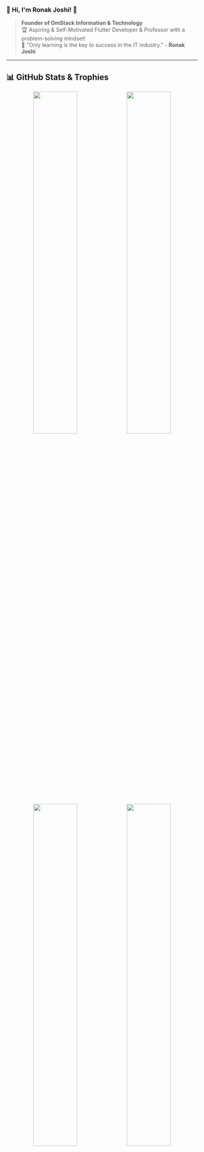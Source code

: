 ### 🎯 Hi, I'm **Ronak Joshi**! 👋

> **Founder of OmStack Information & Technology**  
> 🏆 Aspiring & Self-Motivated Flutter Developer & Professor with a problem-solving mindset!  
> 🚀 "Only learning is the key to success in the IT industry." - **Ronak Joshi**

---

## 📊 GitHub Stats & Trophies

<div align="center">
  <img src="https://github-readme-stats.vercel.app/api?username=janoidhari&theme=nightowl&hide_border=false&count_private=true" width="48%" />
  <img src="https://github-readme-streak-stats.herokuapp.com/?user=janoidhari&theme=nightowl&hide_border=false" width="48%" />
</div>

<div align="center">
  <img src="https://github-readme-stats.vercel.app/api/top-langs/?username=janoidhari&theme=nightowl&hide_border=false&layout=compact" width="48%" />
  <img src="https://github-profile-trophy.vercel.app/?username=janoidhari&theme=radical&no-frame=true&margin-w" width="48%" />
</div>

---

## 💡 About Me  
```dart
import 'dev-community:india/flutter-devs';

class AboutMe {
  static final String name = "Ronak Joshi";
  static final String role = "Flutter / React Developer";
  static final String location = "Gujarat, India";

  List<String> skills() => [
    "C", "C++", "HTML", "CSS", "Dart", "PHP", "Python", "JavaScript", "React"
  ];
}
```

### 🔥 Currently Working On  
- 🚀 **Flutter/React Native Mobile App Development**  
- 🧠 **Learning Python (Data Science) & React Native**  
- 🏆 **Guiding students in DSA, Flutter & React**  

---

## 🚀 Tech Stack

### 💻 Languages & Frameworks
![C](https://img.shields.io/badge/C-00599C?style=for-the-badge&logo=c&logoColor=white) 
![C++](https://img.shields.io/badge/C++-00599C?style=for-the-badge&logo=c%2B%2B&logoColor=white) 
![Dart](https://img.shields.io/badge/Dart-0175C2?style=for-the-badge&logo=dart&logoColor=white)  
![Flutter](https://img.shields.io/badge/Flutter-02569B?style=for-the-badge&logo=flutter&logoColor=white) 
![React](https://img.shields.io/badge/React_Native-20232A?style=for-the-badge&logo=react&logoColor=61DAFB) 

### ☁️ Cloud & Database
![Firebase](https://img.shields.io/badge/Firebase-FFCA28?style=for-the-badge&logo=firebase&logoColor=black) 
![MySQL](https://img.shields.io/badge/MySQL-4479A1?style=for-the-badge&logo=mysql&logoColor=white)  
![MongoDB](https://img.shields.io/badge/MongoDB-47A248?style=for-the-badge&logo=mongodb&logoColor=white)

---

## 🌍 Let's Connect
[![LinkedIn](https://img.shields.io/badge/LinkedIn-%230077B5.svg?style=for-the-badge&logo=linkedin&logoColor=white)](https://www.linkedin.com/in/ronak-joshi-8s99/)  
[![Portfolio](https://img.shields.io/badge/Portfolio-FF5722?style=for-the-badge&logo=Google-Chrome&logoColor=white)](https://your-portfolio.com/)  
📧 **ronakjoshi8299@gmail.com**

---

### ✍️ Dev Quote of the Day
![Quote](https://quotes-github-readme.vercel.app/api?type=horizontal&theme=dark)

---

### 🖥️ Fun GIF
<p align="center">
  <img src='https://camo.githubusercontent.com/2d74e5bb8437158e8e03f146db949b974c13df30804383207563ec797213182c/68747470733a2f2f6d656469612e67697068792e636f6d2f6d656469612f663369774a464f564f777579374b364646772f67697068792e676966' width="450" />
</p>

<!-- Proudly created with GPRM ( https://gprm.itsvg.in ) -->

